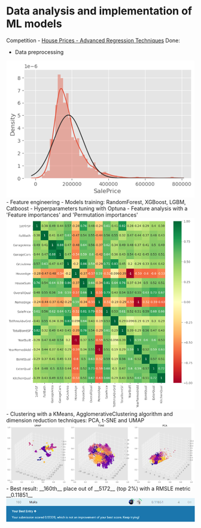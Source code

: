 # Data analysis and implementation of ML models
Competition - [House Prices - Advanced Regression Techniques](https://www.kaggle.com/c/house-prices-advanced-regression-techniques/overview)
Done:
- Data preprocessing
<img src="static/target_distr.png"/>
- Feature engineering
- Models training: RandomForest, XGBoost, LGBM, Catboost
- Hyperparameters tuning with Optuna
- Feature analysis with a 'Feature importances' and 'Permutation importances'
<img src="static/corrmat.png"/>
- Clustering with a KMeans, AgglomerativeClustering algorithm and dimension reduction techniques: PCA, t-SNE and UMAP
<img src="static/cluster.png"/>
- Best result: __160th__ place out of __5172__ (top 2%) with a RMSLE metric __0.11851__
<img src="static/leaderboard.jpg"/>

